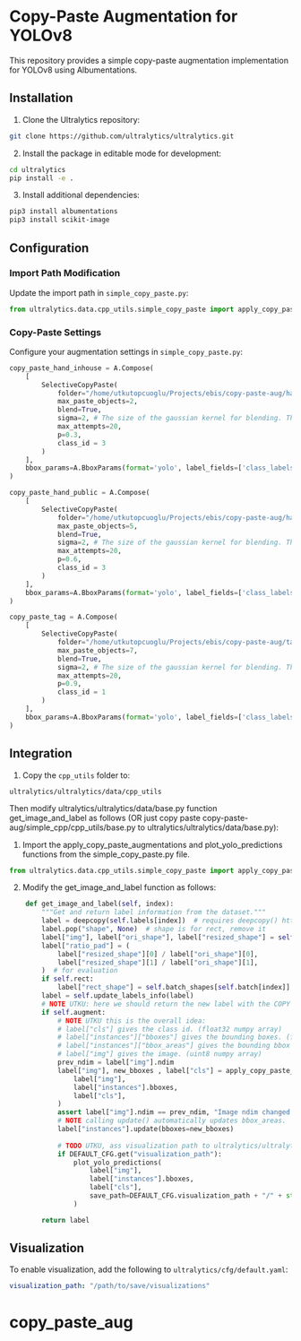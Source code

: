 # Copy-Paste Augmentation for YOLOv8

This repository provides a simple copy-paste augmentation implementation for YOLOv8 using Albumentations.

## Installation

1. Clone the Ultralytics repository:
```bash
git clone https://github.com/ultralytics/ultralytics.git
```

2. Install the package in editable mode for development:
```bash
cd ultralytics
pip install -e .
```

3. Install additional dependencies:
```bash
pip3 install albumentations
pip3 install scikit-image
```

## Configuration

### Import Path Modification
Update the import path in `simple_copy_paste.py`:
```python
from ultralytics.data.cpp_utils.simple_copy_paste import apply_copy_paste_augmentations
```

### Copy-Paste Settings
Configure your augmentation settings in `simple_copy_paste.py`:

```python
copy_paste_hand_inhouse = A.Compose(
    [
        SelectiveCopyPaste(
            folder="/home/utkutopcuoglu/Projects/ebis/copy-paste-aug/hands_inhouse",
            max_paste_objects=2,
            blend=True,
            sigma=2, # The size of the gaussian kernel for blending. The larger the more smooth the blending, the more transparent the pasted object.
            max_attempts=20,
            p=0.3,
            class_id = 3
        )
    ],
    bbox_params=A.BboxParams(format='yolo', label_fields=['class_labels'])
)

copy_paste_hand_public = A.Compose(
    [
        SelectiveCopyPaste(
            folder="/home/utkutopcuoglu/Projects/ebis/copy-paste-aug/hands_public",
            max_paste_objects=5,
            blend=True,
            sigma=2, # The size of the gaussian kernel for blending. The larger the more smooth the blending, the more transparent the pasted object.
            max_attempts=20,
            p=0.6,
            class_id = 3
        )
    ],
    bbox_params=A.BboxParams(format='yolo', label_fields=['class_labels'])
)

copy_paste_tag = A.Compose(
    [
        SelectiveCopyPaste(
            folder="/home/utkutopcuoglu/Projects/ebis/copy-paste-aug/tags",
            max_paste_objects=7,
            blend=True,
            sigma=2, # The size of the gaussian kernel for blending. The larger the more smooth the blending, the more transparent the pasted object.
            max_attempts=20,
            p=0.9,
            class_id = 1
        )
    ],
    bbox_params=A.BboxParams(format='yolo', label_fields=['class_labels'])
)

```

## Integration

1. Copy the `cpp_utils` folder to:
```
ultralytics/ultralytics/data/cpp_utils
```

Then modify ultralytics/ultralytics/data/base.py function get_image_and_label as follows (OR just copy paste copy-paste-aug/simple_cpp/cpp_utils/base.py to ultralytics/ultralytics/data/base.py):

1. Import the apply_copy_paste_augmentations and plot_yolo_predictions functions from the simple_copy_paste.py file.
```python
from ultralytics.data.cpp_utils.simple_copy_paste import apply_copy_paste_augmentations, plot_yolo_predictions
```

2. Modify the get_image_and_label function as follows:
```python
    def get_image_and_label(self, index):
        """Get and return label information from the dataset."""
        label = deepcopy(self.labels[index])  # requires deepcopy() https://github.com/ultralytics/ultralytics/pull/1948
        label.pop("shape", None)  # shape is for rect, remove it
        label["img"], label["ori_shape"], label["resized_shape"] = self.load_image(index)
        label["ratio_pad"] = (
            label["resized_shape"][0] / label["ori_shape"][0],
            label["resized_shape"][1] / label["ori_shape"][1],
        )  # for evaluation
        if self.rect:
            label["rect_shape"] = self.batch_shapes[self.batch[index]]
        label = self.update_labels_info(label)
        # NOTE UTKU: here we should return the new label with the COPY PASTE applied.
        if self.augment:
            # NOTE UTKU this is the overall idea:
            # label["cls"] gives the class id. (float32 numpy array)
            # label["instances"]["bboxes"] gives the bounding boxes. (float32 numpy array)
            # label["instances"]["bbox_areas"] gives the bounding bbox areas. (float32 numpy array)
            # label["img"] gives the image. (uint8 numpy array)
            prev_ndim = label["img"].ndim
            label["img"], new_bboxes , label["cls"] = apply_copy_paste_augmentations(
                label["img"],
                label["instances"].bboxes,
                label["cls"],
            )
            assert label["img"].ndim == prev_ndim, "Image ndim changed after copy paste augmentation."
            # NOTE calling update() automatically updates bbox_areas.
            label["instances"].update(bboxes=new_bboxes)
            
            # TODO UTKU, ass visualization path to ultralytics/ultralytics/cfg/default.yaml if you want to visualize the data.
            if DEFAULT_CFG.get("visualization_path"):
                plot_yolo_predictions(
                    label["img"],
                    label["instances"].bboxes,
                    label["cls"],
                    save_path=DEFAULT_CFG.visualization_path + "/" + str(index) + ".png"
                )

        return label
```

## Visualization
To enable visualization, add the following to `ultralytics/cfg/default.yaml`:
```yaml
visualization_path: "/path/to/save/visualizations"
```




# copy_paste_aug
